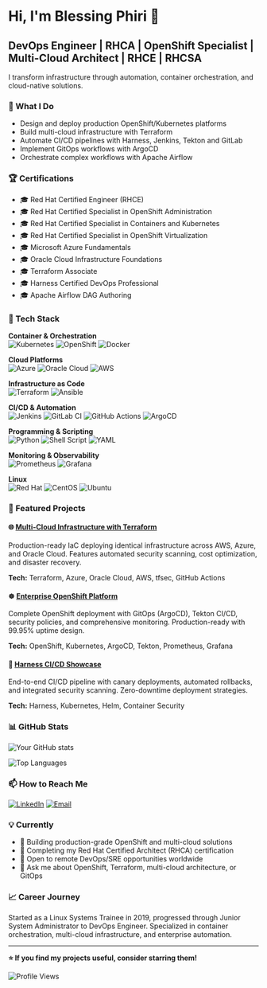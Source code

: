 # Hi, I'm Blessing Phiri 👋

## DevOps Engineer | RHCA | OpenShift Specialist | Multi-Cloud Architect | RHCE | RHCSA

I transform infrastructure through automation, container orchestration, and cloud-native solutions.

### 🔧 What I Do
- Design and deploy production OpenShift/Kubernetes platforms
- Build multi-cloud infrastructure with Terraform
- Automate CI/CD pipelines with Harness, Jenkins, Tekton and GitLab
- Implement GitOps workflows with ArgoCD
- Orchestrate complex workflows with Apache Airflow

### 🏆 Certifications
- 🎓 Red Hat Certified Engineer (RHCE)
- 🎓 Red Hat Certified Specialist in OpenShift Administration
- 🎓 Red Hat Certified Specialist in Containers and Kubernetes
- 🎓 Red Hat Certified Specialist in OpenShift Virtualization
- 🎓 Microsoft Azure Fundamentals
- 🎓 Oracle Cloud Infrastructure Foundations
- 🎓 Terraform Associate
- 🎓 Harness Certified DevOps Professional
- 🎓 Apache Airflow DAG Authoring

### 💼 Tech Stack

**Container & Orchestration**  
![Kubernetes](https://img.shields.io/badge/kubernetes-%23326ce5.svg?style=for-the-badge&logo=kubernetes&logoColor=white)
![OpenShift](https://img.shields.io/badge/OpenShift-EE0000?style=for-the-badge&logo=redhatopenshift&logoColor=white)
![Docker](https://img.shields.io/badge/docker-%230db7ed.svg?style=for-the-badge&logo=docker&logoColor=white)

**Cloud Platforms**  
![Azure](https://img.shields.io/badge/azure-%230072C6.svg?style=for-the-badge&logo=microsoftazure&logoColor=white)
![Oracle Cloud](https://img.shields.io/badge/Oracle_Cloud-F80000?style=for-the-badge&logo=oracle&logoColor=white)
![AWS](https://img.shields.io/badge/AWS-%23FF9900.svg?style=for-the-badge&logo=amazon-aws&logoColor=white)

**Infrastructure as Code**  
![Terraform](https://img.shields.io/badge/terraform-%235835CC.svg?style=for-the-badge&logo=terraform&logoColor=white)
![Ansible](https://img.shields.io/badge/ansible-%231A1918.svg?style=for-the-badge&logo=ansible&logoColor=white)

**CI/CD & Automation**  
![Jenkins](https://img.shields.io/badge/jenkins-%232C5263.svg?style=for-the-badge&logo=jenkins&logoColor=white)
![GitLab CI](https://img.shields.io/badge/gitlab%20ci-%23181717.svg?style=for-the-badge&logo=gitlab&logoColor=white)
![GitHub Actions](https://img.shields.io/badge/github%20actions-%232671E5.svg?style=for-the-badge&logo=githubactions&logoColor=white)
![ArgoCD](https://img.shields.io/badge/Argo%20CD-EF7B4D?style=for-the-badge&logo=argo&logoColor=white)

**Programming & Scripting**  
![Python](https://img.shields.io/badge/python-3670A0?style=for-the-badge&logo=python&logoColor=ffdd54)
![Shell Script](https://img.shields.io/badge/shell_script-%23121011.svg?style=for-the-badge&logo=gnu-bash&logoColor=white)
![YAML](https://img.shields.io/badge/yaml-%23ffffff.svg?style=for-the-badge&logo=yaml&logoColor=151515)

**Monitoring & Observability**  
![Prometheus](https://img.shields.io/badge/Prometheus-E6522C?style=for-the-badge&logo=Prometheus&logoColor=white)
![Grafana](https://img.shields.io/badge/grafana-%23F46800.svg?style=for-the-badge&logo=grafana&logoColor=white)

**Linux**  
![Red Hat](https://img.shields.io/badge/Red%20Hat-EE0000?style=for-the-badge&logo=redhat&logoColor=white)
![CentOS](https://img.shields.io/badge/cent%20os-002260?style=for-the-badge&logo=centos&logoColor=F0F0F0)
![Ubuntu](https://img.shields.io/badge/Ubuntu-E95420?style=for-the-badge&logo=ubuntu&logoColor=white)

### 🚀 Featured Projects

#### 🌐 [Multi-Cloud Infrastructure with Terraform](link-to-repo)
Production-ready IaC deploying identical infrastructure across AWS, Azure, and Oracle Cloud. Features automated security scanning, cost optimization, and disaster recovery.

**Tech:** Terraform, Azure, Oracle Cloud, AWS, tfsec, GitHub Actions

#### ☸️ [Enterprise OpenShift Platform](link-to-repo)
Complete OpenShift deployment with GitOps (ArgoCD), Tekton CI/CD, security policies, and comprehensive monitoring. Production-ready with 99.95% uptime design.

**Tech:** OpenShift, Kubernetes, ArgoCD, Tekton, Prometheus, Grafana

#### 🔄 [Harness CI/CD Showcase](link-to-repo)
End-to-end CI/CD pipeline with canary deployments, automated rollbacks, and integrated security scanning. Zero-downtime deployment strategies.

**Tech:** Harness, Kubernetes, Helm, Container Security

### 📊 GitHub Stats

![Your GitHub stats](https://github-readme-stats.vercel.app/api?username=blessing-bester&show_icons=true&theme=radical)

![Top Languages](https://github-readme-stats.vercel.app/api/top-langs/?username=blessing-bester&layout=compact&theme=radical)

### 📫 How to Reach Me

[![LinkedIn](https://img.shields.io/badge/LinkedIn-%230077B5.svg?style=for-the-badge&logo=linkedin&logoColor=white)](your-linkedin-url)
[![Email](https://img.shields.io/badge/Email-D14836?style=for-the-badge&logo=gmail&logoColor=white)](mailto:your.email@example.com)

### 💡 Currently
- 🔭 Building production-grade OpenShift and multi-cloud solutions
- 🌱 Completing my Red Hat Certified Architect (RHCA) certification
- 👯 Open to remote DevOps/SRE opportunities worldwide
- 💬 Ask me about OpenShift, Terraform, multi-cloud architecture, or GitOps

### 📈 Career Journey
Started as a Linux Systems Trainee in 2019, progressed through Junior System Administrator to DevOps Engineer. Specialized in container orchestration, multi-cloud infrastructure, and enterprise automation.

---

**⭐ If you find my projects useful, consider starring them!**

![Profile Views](https://komarev.com/ghpvc/?username=blessing-bester&color=blue&style=flat-square)
